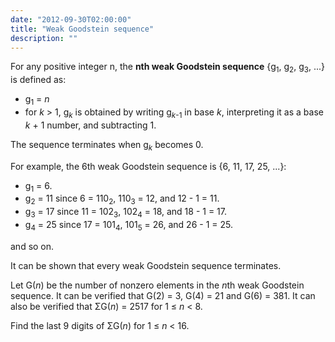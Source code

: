 ```yaml
---
date: "2012-09-30T02:00:00"
title: "Weak Goodstein sequence"
description: ""
---
```


<p>
For any positive integer n, the <b>nth weak Goodstein sequence</b> {g<sub>1</sub>, g<sub>2</sub>, g<sub>3</sub>, ...} is defined as:
</p><ul><li> g<sub>1</sub> = <var>n</var>
</li><li> for <var>k</var> &gt; 1, g<sub><var>k</var></sub> is obtained by writing g<sub><var>k</var>-1</sub> in base <var>k</var>, interpreting it as a base <var>k</var> + 1 number, and subtracting 1.
</li></ul>
The sequence terminates when g<sub><var>k</var></sub> becomes 0.

<p>
For example, the 6th weak Goodstein sequence is {6, 11, 17, 25, ...}:
</p><ul><li> g<sub>1</sub> = 6.
</li><li> g<sub>2</sub> = 11 since 6 = 110<sub>2</sub>, 110<sub>3</sub> = 12, and 12 - 1 = 11.
</li><li> g<sub>3</sub> = 17 since 11 = 102<sub>3</sub>, 102<sub>4</sub> = 18, and 18 - 1 = 17.
</li><li> g<sub>4</sub> = 25 since 17 = 101<sub>4</sub>, 101<sub>5</sub> = 26, and 26 - 1 = 25.
</li></ul>
and so on.

<p>
It can be shown that every weak Goodstein sequence terminates.
</p>
<p>
Let G(<var>n</var>) be the number of nonzero elements in the <var>n</var>th weak Goodstein sequence.
It can be verified that G(2) = 3, G(4) = 21 and G(6) = 381.
It can also be verified that ΣG(<var>n</var>) = 2517 for 1 ≤ <var>n</var> &lt; 8.
</p>
<p>
Find the last 9 digits of ΣG(<var>n</var>) for 1 ≤ <var>n</var> &lt; 16.
</p>

